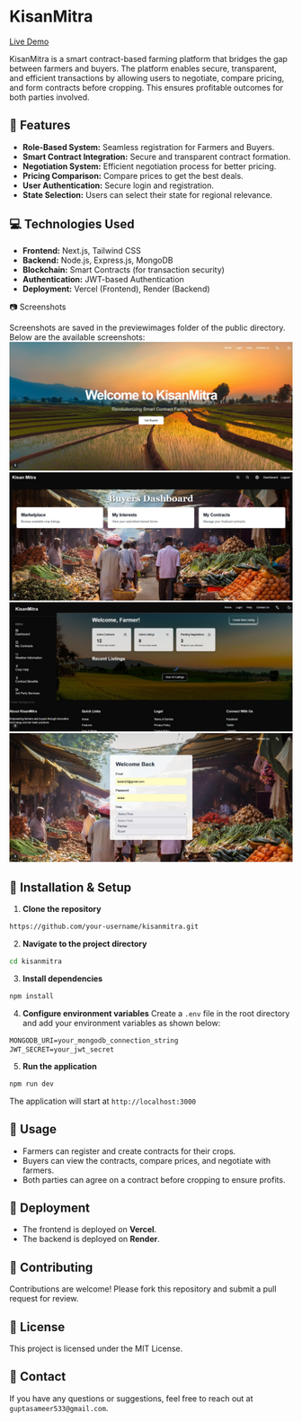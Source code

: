 # KisanMitra

[Live Demo](https://kisanmitra-tau.vercel.app/)

KisanMitra is a smart contract-based farming platform that bridges the gap between farmers and buyers. The platform enables secure, transparent, and efficient transactions by allowing users to negotiate, compare pricing, and form contracts before cropping. This ensures profitable outcomes for both parties involved.

## 📌 Features
- **Role-Based System:** Seamless registration for Farmers and Buyers.
- **Smart Contract Integration:** Secure and transparent contract formation.
- **Negotiation System:** Efficient negotiation process for better pricing.
- **Pricing Comparison:** Compare prices to get the best deals.
- **User Authentication:** Secure login and registration.
- **State Selection:** Users can select their state for regional relevance.

## 💻 Technologies Used
- **Frontend:** Next.js, Tailwind CSS
- **Backend:** Node.js, Express.js, MongoDB
- **Blockchain:** Smart Contracts (for transaction security)
- **Authentication:** JWT-based Authentication
- **Deployment:** Vercel (Frontend), Render (Backend)

📷 Screenshots

Screenshots are saved in the previewimages folder of the public directory. Below are the available screenshots:
![Homepage](./public/previewimages/Homepage.jpg)
![Buyer Dashboard](./public/previewimages/BuyerDashboard.jpg)
![Farmer Dashboard](./public/previewimages/FarmerDashboard.jpg)
![Login Page](./public/previewimages/LoginPage.jpg)

## 🔧 Installation & Setup
1. **Clone the repository**
```bash
https://github.com/your-username/kisanmitra.git
```
2. **Navigate to the project directory**
```bash
cd kisanmitra
```
3. **Install dependencies**
```bash
npm install
```
4. **Configure environment variables**
Create a `.env` file in the root directory and add your environment variables as shown below:
```
MONGODB_URI=your_mongodb_connection_string
JWT_SECRET=your_jwt_secret
```
5. **Run the application**
```bash
npm run dev
```
The application will start at `http://localhost:3000`

## 📌 Usage
- Farmers can register and create contracts for their crops.
- Buyers can view the contracts, compare prices, and negotiate with farmers.
- Both parties can agree on a contract before cropping to ensure profits.

## 🚀 Deployment
- The frontend is deployed on **Vercel**.
- The backend is deployed on **Render**.

## 🤝 Contributing
Contributions are welcome! Please fork this repository and submit a pull request for review.

## 📜 License
This project is licensed under the MIT License.

## 📧 Contact
If you have any questions or suggestions, feel free to reach out at `guptasameer533@gmail.com`.

